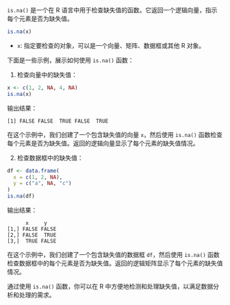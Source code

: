 `is.na()` 是一个在 R 语言中用于检查缺失值的函数。它返回一个逻辑向量，指示每个元素是否为缺失值。
```R
is.na(x)
```

- `x`: 指定要检查的对象，可以是一个向量、矩阵、数据框或其他 R 对象。

下面是一些示例，展示如何使用 `is.na()` 函数：
1. 检查向量中的缺失值：
```R
x <- c(1, 2, NA, 4, NA)
is.na(x)
```
输出结果：
```
[1] FALSE FALSE  TRUE FALSE  TRUE
```

在这个示例中，我们创建了一个包含缺失值的向量 `x`，然后使用 `is.na()` 函数检查每个元素是否为缺失值。返回的逻辑向量显示了每个元素的缺失值情况。

2. 检查数据框中的缺失值：
```R
df <- data.frame(
  x = c(1, 2, NA),
  y = c("a", NA, "c")
)
is.na(df)
```
输出结果：
```
      x     y
[1,] FALSE FALSE
[2,] FALSE  TRUE
[3,]  TRUE FALSE
```
在这个示例中，我们创建了一个包含缺失值的数据框 `df`，然后使用 `is.na()` 函数检查数据框中的每个元素是否为缺失值。返回的逻辑矩阵显示了每个元素的缺失值情况。

通过使用 `is.na()` 函数，你可以在 R 中方便地检测和处理缺失值，以满足数据分析和处理的需求。

